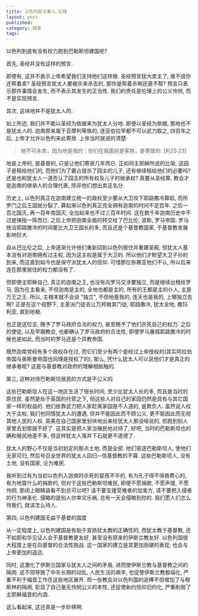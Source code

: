 ```yaml
---
title: 以色列那点事儿.伦理
layout: post
published:
category: 随笔
tags:
---
```


以色列到底有没有权力跑到巴勒斯坦建国呢? 

首先, 圣经并没有这样的预言. 

即便有, 这并不表示上帝希望我们支持他们这样做. 圣经预言犹大卖主了, 难不成你还帮着卖? 圣经预言犹太人要被杀来杀去的, 那你是帮着杀啊还是不帮? 预言只表示那件事情会发生, 而不表示其发生的正当性. 我们的责任是伦理上的公义怜悯, 而不是实现预言. 

其次, 这块地并不是犹太人的. 

如上所述, 我们并不能以圣经为依据来为犹太人分地. 即便以圣经为依据, 那地也不是犹太人的. 迦南原来属于亚摩利等族的, 连亚伯拉罕都不可以武力取之, 四百年之后, 上帝才允许以色列来此寄居. 上帝当时就说的清楚:

>地不可永卖，因为地是我的；你们在我面前是客旅，是寄居的. [利25:23]

地是上帝的, 是基督的, 只是让他们寄居几年而已. 正如同主耶稣所说的比喻, 这园子是租给他们的, 而他们为了霸占就杀了园主的儿子, 还有继续租给他们的必要吗? 还是也和犹太人一道否认了园主的所有权及儿子的继承权? 真要从圣经算, 教会才是迦南的继承人的合理代表, 除非他们想出卖这名分.

历史上, 以色列真正在迦南建立统一的政权至少要从大卫攻下耶路撒冷算起, 而所罗门之后王国就分裂了, 算起来以色列真正完全拥有迦南的时间不足百年. 之后一百北国灭, 再一百年南国灭, 全加起来也不过三百年时间. 这在数千年迦南历史中不过是弹指一挥而已. 之后上帝把迦南全面的转交给了巴比伦, 波斯, 罗马帝国. 罗马统治耶路撒冷的时间要比大卫王国长的多, 而且还是个基督教国家, 于基督教发展影响巨大. 

自从巴比伦之后, 上帝逐渐允许他们重新回到以色列居住并重建圣殿, 但犹太人基本没有对迦南拥有过主权, 因为这主权是属于大卫的. 所以他们才盼望大卫子孙的到来, 而这直到如今也是保守派犹太人的信仰. 可惜那位弥赛亚他们不认, 所以后来连在那里居住的权力都没有了.

但即便主耶稣自己, 真正的迦南之王, 也没有向罗马交涉要独立, 而是继续出租给罗马. 因为在主看来, 不但迦南是主的, 全地也都是主的, 所有的王都是主的仆人, 主是万王之王. 所以, 主根本就不会谈 "独立", 不但地是我的, 连天也是我的, 上哪独立去啊? 正是在这个视野下, 主差派门徒去让万邦做其门徒, 耶路撒冷, 犹太全地, 撒玛利亚, 直到地极. 

也正是这位主, 赐予了罗马政府合法的权力, 甚至赐予了他们杀死自己的权力. 之后的使徒, 以及早期教会, 也都确认了罗马政府的合法性, 即便罗马屠城耶路撒冷的时候也是如此, 而当时的罗马还是个异教帝国. 

既然迦南曾经有多个政权存在过, 而它们至少有两个是经过上帝授权的(其实阿拉伯帝国与奥斯曼帝国也同理是授权了的), 那么, 凭什么犹太人可以说他们才是真正的继承者呢? 这是与基督教对政府的理解相抵触的.

第三, 这种对待巴勒斯坦居民的方式是不公义的.

这些巴勒斯坦人在这一地区生活了很长时间, 至少比犹太人长的多, 而且是当时的原住民. 虽然是处于英国的托管之下, 但这些人对自己的家园仍然是具有与其它国家一样的权益的. 他们依靠武力把人家赶离家园是不人道的, 是欺负人. 虽然说人权大于主权, 我们也同情犹太人的遭遇, 但并不能因此而不顾公义, 更不能因此而无视其他人民的人权. 英美在自己国家里划块地出来给犹太人那没啥说的, 但跑到别人家里去划那就不好了. 这其实是把人家当殖民地对待了, 好吧, 当时的巴勒斯坦也的确和殖民地差不多, 但这样犹太人落井下石就更不道德了.

犹太人的野心不仅是当初划定的那点土地, 而是全部. 他们驱逐巴勒斯坦人, 使他们无家可归, 然后号召全世界的犹太人回归--信基督教的不算. 这些巴勒斯坦人, 没有土地, 没有国家, 沦为难民.

我听到过有为当初以色列入迦南时杀死的婴孩不平的, 有为孔子得不得救费心的, 有为地震什么的捐款的, 但对于这些巴勒斯坦难民, 即便不愿捐款, 不愿声援, 不愿怜悯, 那闭上眼睛装看不到总可以吧? 请不要支援受难者的加害方, 请不要把入侵者的行为神圣化. 侵略的是别人你幸灾乐祸, 总有一天会侵略到你的. 我们愿人们怎么待我们, 就该怎么待人.

第四, 以色列建国无益于基督的国度

从一定程度上, 以色列建国是有助于宣扬犹太教的正确性的, 而犹太教于基督教, 还不如耶和华见证人会于基督教更友好, 甚至没有原来的伊斯兰教友好. 以色列国很大程度上是在向基督的合法性挑战. 这一国家的建立是其更加刚硬的表现, 也会与上帝更加的遥远.

同时, 这激化了伊斯兰国家与犹太人之间的矛盾, 进而使伊斯兰教与基督教之间的隔阂. 这不但导致了中东长期的动乱, 人民生活的艰辛, 也促使伊斯兰教极端化, 严重不利于福音工作在这些地区展开. 而一些教会对以色列国的追捧不但增加了与穆斯林的隔阂, 彰显了自己毫无怜悯公义的本性, 还促使新约信仰旧约化, 严重削弱了主耶稣福音的内涵.

这么看起来, 这还真是一步妙棋啊.
